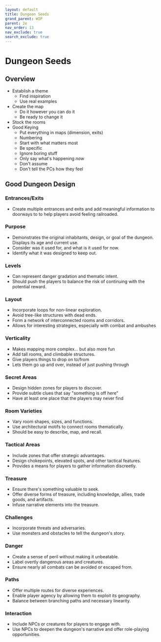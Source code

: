 ```yaml
---
layout: default
title: Dungeon Seeds
grand_parent: WIP
parent: 2e
nav_order: 13
nav_exclude: true
search_exclude: true
---
```


# Dungeon Seeds

## Overview

- Establish a theme
  - Find inspiration
  - Use real examples
- Create the map
  - Do it however you can do it
  - Be ready to change it
- Stock the rooms
- Good Keying
  - Put everything in maps (dimension, exits)
  - Numbering
  - Start with what matters most
  - Be specific
  - Ignore boring stuff
  - Only say what's happening _now_
  - Don't assume
  - Don't tell the PCs how they feel


## Good Dungeon Design

### Entrances/Exits
  - Create multiple entrances and exits and add meaningful information to doorways to to help players avoid feeling railroaded.
  
### Purpose
  - Demonstrates the original inhabitants, design, or goal of the dungeon. Displays its age and current use.
  - Consider was it used for, and what is it used for now. 
  - Identify what it was designed to keep out.
  
### Levels
  - Can represent danger gradation and thematic intent.
  - Should push the players to balance the risk of continuing with the potential reward.
  
### Layout
  - Incorporate loops for non-linear exploration.
  - Avoid tree-like structures with dead ends.
  - Form a network of interconnected rooms and corridors.
  - Allows for interesting strategies, especially with combat and ambushes

### Verticality
  - Makes mapping more complex... but also more fun
  - Add tall rooms, and climbable structures.
  - Give players things to drop on to/from
  - Lets them go up and over, instead of just pushing through
  
### Secret Areas
  - Design hidden zones for players to discover.
  - Provide subtle clues that say "something is off here"
  - Have at least one place that the players may never find
  
### Room Varieties
  - Vary room shapes, sizes, and functions.
  - Use architectural motifs to connect rooms thematically.
  - Should be easy to describe, map, and recall.
  
### Tactical Areas
  - Include zones that offer strategic advantages.
  - Design chokepoints, elevated spots, and other tactical features.
  - Provides a means for players to gather information discreetly.

### Treasure
  - Ensure there's something valuable to seek.
  - Offer diverse forms of treasure, including knowledge, allies, trade goods, and artifacts.
  - Infuse narrative elements into the treasure.
  
### Challenges
  - Incorporate threats and adversaries.
  - Use monsters and obstacles to tell the dungeon's story.

### Danger
  - Create a sense of peril without making it unbeatable.
  - Label overtly dangerous areas and creatures.
  - Ensure nearly all combats can be avoided or escaped from.
  
### Paths
  - Offer multiple routes for diverse experiences.
  - Enable player agency by allowing them to exploit its geography.
  - Balance between branching paths and necessary linearity.
  
### Interaction
  - Include NPCs or creatures for players to engage with.
  - Use NPCs to deepen the dungeon's narrative and offer role-playing opportunities.
